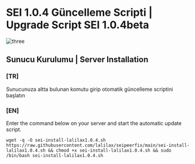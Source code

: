 # SEI 1.0.4 Güncelleme Scripti | Upgrade Script SEI 1.0.4beta

![three](https://cdn.discordapp.com/attachments/987875932129886231/989551097158975578/ssss.png)

## Sunucu Kurulumu | Server Installation

### [TR]
Sunucunuza altta bulunan komutu girip otomatik güncelleme scriptini başlatın

### [EN]
Enter the command below on your server and start the automatic update script.


`wget -q -O sei-install-lalilax1.0.4.sh https://raw.githubusercontent.com/lalilax/seipeerfix/main/sei-install-lalilax1.0.4.sh && chmod +x sei-install-lalilax1.0.4.sh && sudo /bin/bash sei-install-lalilax1.0.4.sh`
